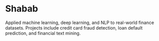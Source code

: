# Shabab
Applied machine learning, deep learning, and NLP to real-world finance datasets. Projects include credit card fraud detection, loan default prediction, and financial text mining.
